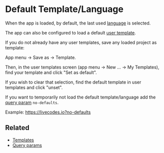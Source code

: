 # Default Template/Language

When the app is loaded, by default, the last used [language](../languages/) is selected.

The app can also be configured to load a default [user template](./templates.md#user-templates).

If you do not already have any user templates, save any loaded project as template:

App menu → Save as → Template.

Then, in the user templates screen (app menu → New ... → My Templates), find your template and click "Set as default".

If you wish to clear that selection, find the default template in user templates and click "unset".

If you want to temporarily not load the default template/language add the [query param](../configuration/query-params.md) `no-defaults`.

Example: https://livecodes.io?no-defaults

## Related

- [Templates](./templates.md)
- [Query params](../configuration/query-params.md)
